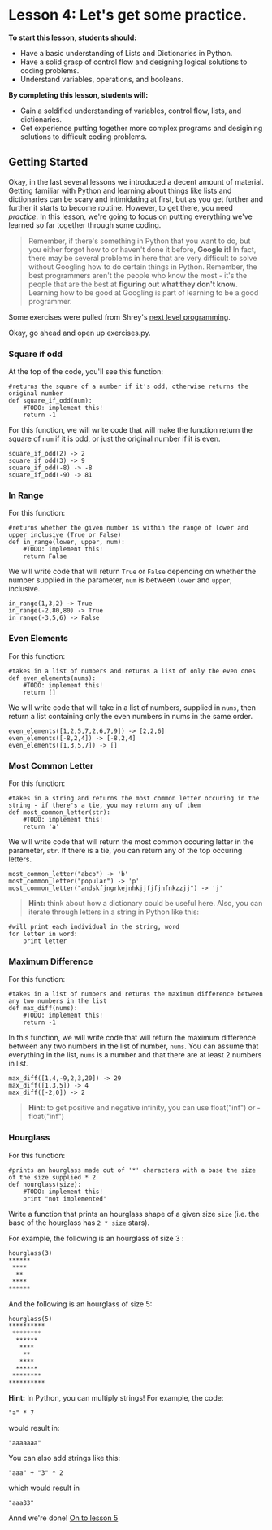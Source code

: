 # Lesson 4: Let's get some practice.

**To start this lesson, students should:**

* Have a basic understanding of Lists and Dictionaries in Python.
* Have a solid grasp of control flow and designing logical solutions to coding problems.
* Understand variables, operations, and booleans.

**By completing this lesson, students will:**

* Gain a soldified understanding of variables, control flow, lists, and dictionaries.
* Get experience putting together more complex programs and desigining solutions to difficult coding problems.

## Getting Started

Okay, in the last several lessons we introduced a decent amount of material. Getting familiar with Python and learning about things like lists and dictionaries can be scary and intimidating at first, but as you get further and further it starts to become routine. However, to get there, you need *practice*. In this lesson, we're going to focus on putting everything we've learned so far together through some coding.

> Remember, if there's something in Python that you want to do, but you either forgot how to or haven't done it before, **Google it!** In fact, there may be several problems in here that are very difficult to solve without Googling how to do certain things in Python. Remember, the best programmers aren't the people who know the most - it's the people that are the best at **figuring out what they don't know**. Learning how to be good at Googling is part of learning to be a good programmer.
 
Some exercises were pulled from Shrey's [next level programming](https://github.com/ShreyGupta19/streetcode-next-level/blob/master/labs/lab1.md).

Okay, go ahead and open up exercises.py.

### Square if odd

At the top of the code, you'll see this function:

	#returns the square of a number if it's odd, otherwise returns the original number
	def square_if_odd(num):	
		#TODO: implement this!
		return -1
		
For this function, we will write code that will make the function return the square of `num` if it is odd, or just the original number if it is even.

	square_if_odd(2) -> 2
	square_if_odd(3) -> 9
	square_if_odd(-8) -> -8
	square_if_odd(-9) -> 81
	
### In Range	

For this function:

	#returns whether the given number is within the range of lower and upper inclusive (True or False)
	def in_range(lower, upper, num):
		#TODO: implement this!
		return False

We will write code that will return `True` or `False` depending on whether the number supplied in the parameter, `num` is between `lower` and `upper`, inclusive.

	in_range(1,3,2) -> True
	in_range(-2,80,80) -> True
	in_range(-3,5,6) -> False
	

### Even Elements

For this function:

	#takes in a list of numbers and returns a list of only the even ones
	def even_elements(nums):
		#TODO: implement this!
		return []
		
We will write code that will take in a list of numbers, supplied in `nums`, then return a list containing only the even numbers in nums in the same order.

	even_elements([1,2,5,7,2,6,7,9]) -> [2,2,6]
	even_elements([-8,2,4]) -> [-8,2,4]
	even_elements([1,3,5,7]) -> []
	

### Most Common Letter

For this function: 

	#takes in a string and returns the most common letter occuring in the string - if there's a tie, you may return any of them
	def most_common_letter(str):
		#TODO: implement this!
		return 'a'
		
We will write code that will return the most common occuring letter in the parameter, `str`. If there is a tie, you can return any of the top occuring letters.

	most_common_letter("abcb") -> 'b'
	most_common_letter("popular") -> 'p'
	most_common_letter("andskfjngrkejnhkjjfjfjnfnkzzjj") -> 'j'
	
> **Hint:** think about how a dictionary could be useful here. Also, you can iterate through letters in a string in Python like this:
 
 	#will print each individual in the string, word
	for letter in word:
		print letter
		

### Maximum Difference

For this function:

	#takes in a list of numbers and returns the maximum difference between any two numbers in the list
	def max_diff(nums):
		#TODO: implement this!
		return -1
		
In this function, we will write code that will return the maximum difference between any two numbers in the list of number, `nums`. You can assume that everything in the list, `nums` is a number and that there are at least 2 numbers in list.

	max_diff([1,4,-9,2,3,20]) -> 29
	max_diff([1,3,5]) -> 4
	max_diff([-2,0]) -> 2
	
> **Hint**: to get positive and negative infinity, you can use float("inf") or -float("inf")


### Hourglass

For this function:

	#prints an hourglass made out of '*' characters with a base the size of the size supplied * 2
	def hourglass(size):
		#TODO: implement this!
		print "not implemented"

Write a function that prints an hourglass shape of a given size `size` (i.e. the base of the hourglass has `2 * size` stars).
	
For example, the following is an hourglass of size 3 :
	
	hourglass(3) 
	******
	 ****
	  **
	 ****
	******
	
And the following is an hourglass of size 5:
	
	hourglass(5)
	**********
	 ********
	  ******
	   ****
	    **
	   ****
	  ******
	 ********
	**********
	
**Hint:** In Python, you can multiply strings! For example, the code: 

	"a" * 7
	
would result in:

	"aaaaaaa"
	
You can also add strings like this:
	
	"aaa" + "3" * 2
	
which would result in

	"aaa33"

Annd we're done! [On to lesson 5](../Lesson5)